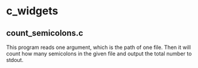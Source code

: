 # c_widgets

## count_semicolons.c
This program reads one argument, which is the path of one file. Then it will count how many semicolons in the given file and output the total number to stdout.
